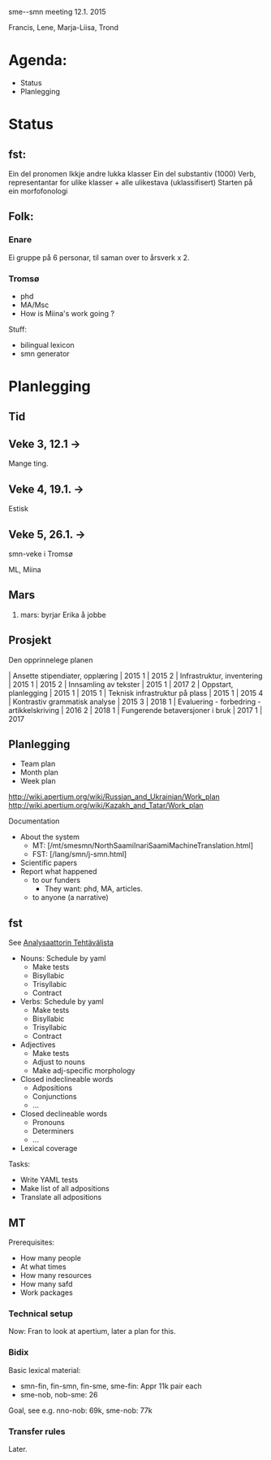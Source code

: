 sme--smn meeting 12.1. 2015

Francis, Lene, Marja-Liisa, Trond

# Agenda:

* Status
* Planlegging

# Status

## fst:

Ein del pronomen
Ikkje andre lukka klasser
Ein del substantiv (1000)
Verb, representantar for ulike klasser + alle ulikestava (uklassifisert)
Starten på ein morfofonologi

## Folk:

### Enare

Ei gruppe på 6 personar, til saman over to årsverk x 2.

### Tromsø

* phd
* MA/Msc
* How is Miina's work going ?

Stuff:

* bilingual lexicon
* smn generator

# Planlegging

## Tid

## Veke 3, 12.1 ->

Mange ting.

## Veke 4, 19.1. ->

Estisk

## Veke 5, 26.1. ->

smn-veke i Tromsø

ML, Miina

## Mars

1. mars: byrjar Erika å jobbe

## Prosjekt

Den opprinnelege planen

|  Ansette stipendiater, opplæring                | 2015   1   |     2015    2
|   Infrastruktur, inventering                           |  2015   1  |      2015    2
|   Innsamling av tekster                               |  2015   1  |      2017    2
|   Oppstart, planlegging                               | 2015   1   |     2015    1
|   Teknisk infrastruktur på plass                   | 2015   1   |     2015    4
|   Kontrastiv grammatisk analyse                | 2015   3   |     2018    1
|   Evaluering - forbedring - artikkelskriving  | 2016   2   |     2018    1
|   Fungerende betaversjoner i bruk             |  2017   1  |      2017

## Planlegging

* Team plan
* Month plan
* Week plan

http://wiki.apertium.org/wiki/Russian_and_Ukrainian/Work_plan
http://wiki.apertium.org/wiki/Kazakh_and_Tatar/Work_plan

Documentation

* About the system
    - MT: [/mt/smesmn/NorthSaamiInariSaamiMachineTranslation.html]
    - FST: [/lang/smn/j-smn.html]
* Scientific papers
* Report what happened
    - to our funders
        - They want: phd, MA, articles.
    - to anyone (a narrative)

## fst

See
[Analysaattorin Tehtävälista](/lang/smn/AnalysaattorinTehtavalista.html)

* Nouns: Schedule by yaml
    - Make tests
    - Bisyllabic
    - Trisyllabic
    - Contract
* Verbs: Schedule by yaml
    - Make tests
    - Bisyllabic
    - Trisyllabic
    - Contract
* Adjectives
    - Make tests
    - Adjust to nouns
    - Make adj-specific morphology
* Closed indeclineable words
    - Adpositions
    - Conjunctions
    - ...
* Closed declineable words
    - Pronouns
    - Determiners
    - ...
* Lexical coverage

Tasks:

* Write YAML tests
* Make list of all adpositions
* Translate all adpositions

## MT

Prerequisites:

* How many people
* At what times
* How many resources
* How many safd
* Work packages

### Technical setup

Now: Fran to look at apertium, later a plan for this.

### Bidix

Basic lexical material:

* smn-fin, fin-smn, fin-sme, sme-fin: Appr 11k pair each
* sme-nob, nob-sme: 26

Goal, see e.g. nno-nob: 69k, sme-nob: 77k

### Transfer rules

Later.
